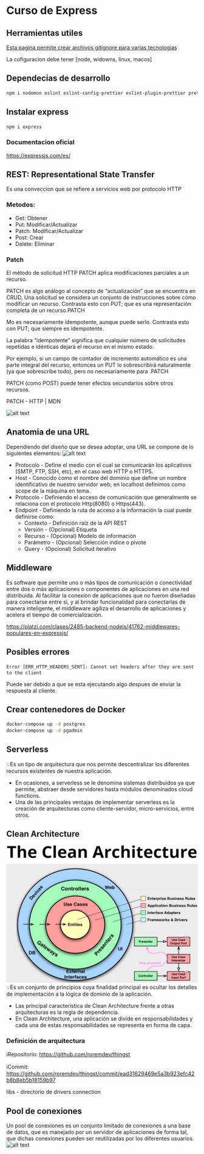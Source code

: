 # Curso de Express
## Herramientas utiles
[Esta pagina permite crear archivos gitignore para varias tecnologias](https://gitignore.io)

La cofiguracion debe tener [node, widowns, linux, macos]

## Dependecias de desarrollo
```bash
npm i nodemon eslint eslint-config-prettier eslint-plugin-prettier prettier -D
```
## Instalar express
```bash
npm i express
```
### Documentacion oficial
https://expressjs.com/es/

## REST: Representational State Transfer
Es una conveccion que se refiere a servicios web por protocolo HTTP

### Metodos:

* Get: Obtener
* Put: Modificar/Actualizar
* Patch: Modificar/Actualizar
* Post: Crear
* Delete: Eliminar

### Patch
El método de solicitud HTTP PATCH aplica modificaciones parciales a un recurso.

PATCH es algo análogo al concepto de “actualización” que se encuentra en CRUD, Una solicitud se considera un conjunto de instrucciones sobre cómo modificar un recurso. Contrasta esto con PUT; que es una representación completa de un recurso.PATCH

Mo es necesariamente idempotente, aunque puede serlo. Contrasta esto con PUT; que siempre es idempotente.

La palabra “idempotente” significa que cualquier número de solicitudes repetidas e idénticas dejará el recurso en el mismo estado.

Por ejemplo, si un campo de contador de incremento automático es una parte integral del recurso, entonces un PUT lo sobrescribirá naturalmente (ya que sobrescribe todo), pero no necesariamente para .PATCH

PATCH (como POST) puede tener efectos secundarios sobre otros recursos.

PATCH - HTTP | MDN

![alt text](https://static.platzi.com/media/user_upload/REST-65e4240f-662b-406e-91c9-57d8b0dd56f4.jpg)

## Anatomia de una URL
Dependiendo del diseño que se desea adoptar, una URL se compone de lo siguientes elementos:
![alt text](https://static.platzi.com/media/user_upload/Screen%20Shot%202022-04-02%20at%209.24.04-41a7268c-07f5-41a9-a85b-fac79a701b94.jpg)
* Protocolo - Define el medio con el cual se comunicarán los aplicativos (SMTP, FTP, SSH, etc), en el caso web HTTP o HTTPS.
* Host - Conocido como el nombre del dominio que define un nombre identificativo de nuestro servidor web; en localhost definimos como scope de la máquina en tema.
* Protocolo - Definiendo el acceso de comunicación que generalmente se relaciona con el protocolo Http(8080) o Https(443).
* Endpoint - Definiendo la ruta de acceso a la información la cual puede definirse como:
  * Contexto - Definición raíz de la API REST
  * Versión - (Opcional) Etiqueta
  * Recurso - (Opcional) Modelo de información
  * Parámetro - (Opcional) Selección índice o pivote
  * Query - (Opcional) Solicitud iterativo


## Middleware 
Es software que permite uno o más tipos de comunicación o conectividad entre dos o más aplicaciones o componentes de aplicaciones en una red distribuida. Al facilitar la conexión de aplicaciones que no fueron diseñadas para conectarse entre sí, y al brindar funcionalidad para conectarlas de manera inteligente, el middleware agiliza el desarrollo de aplicaciones y acelera el tiempo de comercialización.

https://platzi.com/clases/2485-backend-nodejs/41762-middlewares-populares-en-expressjs/

## Posibles errores
```
Error [ERR_HTTP_HEADERS_SENT]: Cannot set headers after they are sent to the client
```
Puede ser debido a que se esta ejecutando algo despues de enviar la respuesta al cliente.

## Crear contenedores de Docker
```bash
docker-compose up -d postgres
docker-compose up -d pgadmin
``` 
## Serverless
💡Es un tipo de arquitectura que nos permite descentralizar los diferentes recursos existentes de nuestra aplicación.

* En ocasiones, a serverless se le denomina sistemas distribuidos ya que permite, abstraer desde servidores hasta módulos denominados cloud functions.
* Una de las principales ventajas de implementar serverless es la creación de arquitecturas como cliente-servidor, micro-servicios, entre otros.


## Clean Architecture
![Alt text](./assets/ca.png?raw=true "Title")
💡Es un conjunto de principios cuya finalidad principal es ocultar los detalles de implementación a la lógica de dominio de la aplicación.

* Las principal característica de Clean Architecture frente a otras arquitecturas es la regla de dependencia.
* En Clean Architecture, una aplicación se divide en responsabilidades y cada una de estas responsabilidades se representa en forma de capa.

### Definición de arquitectura
ℹ️Repositorio: https://github.com/roremdev/thingst

ℹ️Commit: https://github.com/roremdev/thingst/commit/ead31629469e5a3b923efc42b8b8eb5b18159b97

libs - directorio de drivers connection

## Pool de conexiones
Un pool de conexiones es un conjunto limitado de conexiones a una base de datos, que es manejado por un servidor de aplicaciones de forma tal, que dichas conexiones pueden ser reutilizadas por los diferentes usuarios.
![alt text](https://i.stack.imgur.com/OOFTe.png)
